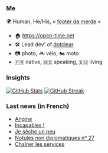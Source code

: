 ### Me

🌍 Human, He/His, « [footer de merde](https://open-time.net/post/2013/07/17/La-veritable-histoire-du-Footer-de-merde-) » 
* 🏠 https://open-time.net 
* 🛠️ Lead dev' of [dotclear](https://git.dotclear.org/dev/dotclear)
* 📷 photo, 🚲 vélo, 🏍️ moto 
* 🇫🇷 native, 🇬🇧 speaking, 🇪🇺 living

### Insights

[![GitHub Stats](https://github-readme-stats-sigma-five.vercel.app/api?username=franck-paul)](https://github.com/franck-paul)
[![GitHub Streak](https://github-readme-streak-stats.herokuapp.com?user=franck-paul)](https://git.io/streak-stats)

### Last news (in French)

<!-- BLOG-POST-LIST:START -->
- [Angine](https://open-time.net/post/2023/12/13/Angine)
- [Incapables !](https://open-time.net/post/2023/12/12/Incapables-)
- [Je sèche un peu](https://open-time.net/post/2023/12/11/Je-seche-un-peu)
- [Notules non diplomatiques n° 27](https://open-time.net/post/2023/12/10/Notules-non-diplomatiques-n-27)
- [Chaîner les services](https://open-time.net/post/2023/12/09/Chainer-les-services)
<!-- BLOG-POST-LIST:END -->
